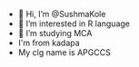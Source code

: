- 👋 Hi, I’m @SushmaKole
- 👀 I’m interested in R language
- 🌱 I’m studying MCA
- I'm from kadapa
- My clg name is APGCCS

<!---
SushmaKole/SushmaKole is a ✨ special ✨ repository because its `README.md` (this file) appears on your GitHub profile.
You can click the Preview link to take a look at your changes.
--->
